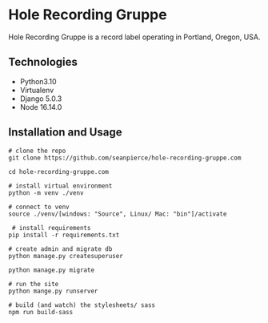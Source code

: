 # Hole Recording Gruppe

Hole Recording Gruppe is a record label operating in Portland, Oregon, USA.

## Technologies

* Python3.10
* Virtualenv
* Django 5.0.3
* Node 16.14.0


## Installation and Usage

```shell
# clone the repo
git clone https://github.com/seanpierce/hole-recording-gruppe.com

cd hole-recording-gruppe.com

# install virtual environment
python -m venv ./venv

# connect to venv
source ./venv/[windows: "Source", Linux/ Mac: "bin"]/activate

 # install requirements
pip install -r requirements.txt

# create admin and migrate db
python manage.py createsuperuser

python manage.py migrate

# run the site
python mange.py runserver

# build (and watch) the stylesheets/ sass
npm run build-sass
```